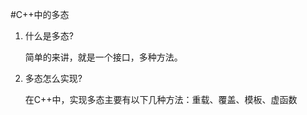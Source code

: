 #C++中的多态

1. 什么是多态?
    
    简单的来讲，就是一个接口，多种方法。

2. 多态怎么实现?
    
    在C++中，实现多态主要有以下几种方法：重载、覆盖、模板、虚函数  
    



